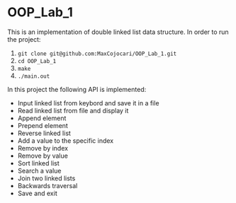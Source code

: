 # OOP_Lab_1

This is an implementation of double linked list data structure. In order to run the project:

1. `git clone git@github.com:MaxCojocari/OOP_Lab_1.git`
2. `cd OOP_Lab_1`
3. `make`
4. `./main.out`

In this project the following API is implemented:

- Input linked list from keybord and save it in a file
- Read linked list from file and display it
- Append element
- Prepend element
- Reverse linked list
- Add a value to the specific index
- Remove by index
- Remove by value
- Sort linked list
- Search a value
- Join two linked lists
- Backwards traversal
- Save and exit
